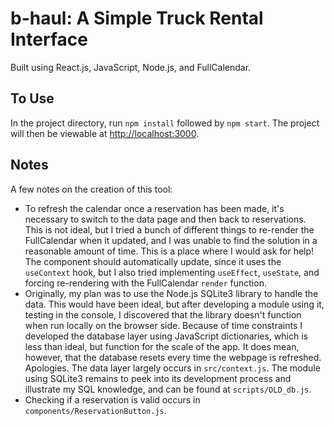 # b-haul: A Simple Truck Rental Interface

Built using React.js, JavaScript, Node.js, and FullCalendar.
## To Use

In the project directory, run `npm install` followed by `npm start`.
The project will then be viewable at [http://localhost:3000](http://localhost:3000).

## Notes

A few notes on the creation of this tool:
* To refresh the calendar once a reservation has been made, it's necessary to switch to the data page and then back to reservations. This is not ideal, but I tried a bunch of different things to re-render the FullCalendar when it updated, and I was unable to find the solution in a reasonable amount of time. This is a place where I would ask for help! The component should automatically update, since it uses the `useContext` hook, but I also tried implementing `useEffect`, `useState`, and forcing re-rendering with the FullCalendar `render` function.
* Originally, my plan was to use the Node.js SQLite3 library to handle the data. This would have been ideal, but after developing a module using it, testing in the console, I discovered that the library doesn't function when run locally on the browser side. Because of time constraints I developed the database layer using JavaScript dictionaries, which is less than ideal, but function for the scale of the app. It does mean, however, that the database resets every time the webpage is refreshed. Apologies. The data layer largely occurs in `src/context.js`. The module using SQLite3 remains to peek into its development process and illustrate my SQL knowledge, and can be found at `scripts/OLD_db.js`.
* Checking if a reservation is valid occurs in `components/ReservationButton.js`.